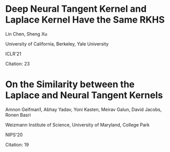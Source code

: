 # Deep Neural Tangent Kernel and Laplace Kernel Have the Same RKHS

Lin Chen, Sheng Xu

University of California, Berkeley, Yale University

ICLR'21

Citation: 23

# On the Similarity between the Laplace and Neural Tangent Kernels

Amnon Geifman1, Abhay Yadav, Yoni Kasten, Meirav Galun, David Jacobs, Ronen Basri

Weizmann Institute of Science, University of Maryland, College Park

NIPS'20

Citation: 19